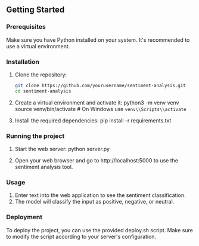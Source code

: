 ## Getting Started

### Prerequisites

Make sure you have Python installed on your system. It's recommended to use a virtual environment.

### Installation

1. Clone the repository:
   ```bash
   git clone https://github.com/yourusername/sentiment-analysis.git
   cd sentiment-analysis

2. Create a virtual environment and activate it:
   python3 -m venv venv
   source venv/bin/activate  # On Windows use `venv\\Scripts\\activate`

3. Install the required dependencies:
   pip install -r requirements.txt

### Running the project

1. Start the web server:
   python server.py

2. Open your web browser and go to http://localhost:5000 to use the sentiment analysis tool.

### Usage
1. Enter text into the web application to see the sentiment classification.
2. The model will classify the input as positive, negative, or neutral.

### Deployment
To deploy the project, you can use the provided deploy.sh script. Make sure to modify the script according to your server's configuration.
